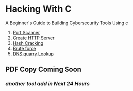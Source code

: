 # Hacking With C
 A Beginner's Guide to Building Cybersecurity Tools Using c


<ol>

<li>
<a href="https://github.com/rafiqnur007/Hacking-with-C/blob/a59932d504a1a6422f3717ca424c7f9a83602033/port%20scanner">
Port Scanner </a> 
<li>
<a href="https://github.com/rafiqnur007/Hacking-with-C/blob/a59932d504a1a6422f3717ca424c7f9a83602033/create%20http%20server"> Create HTTP Server </a>
<li>
<a href="https://github.com/rafiqnur007/Hacking-with-C/blob/a59932d504a1a6422f3717ca424c7f9a83602033/Hash%20cracking">
Hash Cracking </a>
<li>
<a href="https://github.com/rafiqnur007/Hacking-with-C/blob/76c3c1b72fe32e5c95a99355fde599c323ec02ba/Brute%20force">
Brute force <a>
<li>
<a href="https://github.com/rafiqnur007/Hacking-with-C/blob/a59932d504a1a6422f3717ca424c7f9a83602033/DNS%20%20quary%20lookup"> DNS quarry Lookup </a>
</li>


</ol>






<h2> PDF Copy Coming Soon </h2>
<h3> <i> another tool add in Next 24 Hours </i> </h3>
